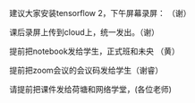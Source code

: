 建议大家安装tensorflow 2，下午屏幕录屏： （谢）

课后录屏上传到cloud上，统一发出。（谢）

提前把notebook发给学生，正式班和未央  （黄）

提前把zoom会议的会议码发给学生（谢睿）

请提前把课件发给荷塘和网络学堂，(各位老师)

